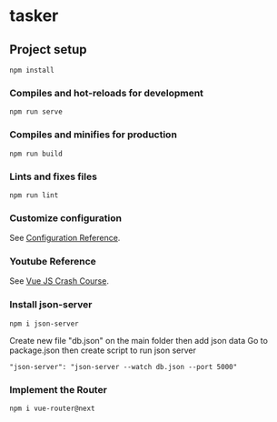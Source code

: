 # tasker

## Project setup
```
npm install
```

### Compiles and hot-reloads for development
```
npm run serve
```

### Compiles and minifies for production
```
npm run build
```

### Lints and fixes files
```
npm run lint
```

### Customize configuration
See [Configuration Reference](https://cli.vuejs.org/config/).

### Youtube Reference
See [Vue JS Crash Course](https://www.youtube.com/watch?v=qZXt1Aom3Cs&t=3401s).

### Install json-server
```
npm i json-server
```
Create new file "db.json" on the main folder then add json data
Go to package.json then create script to run json server
```
"json-server": "json-server --watch db.json --port 5000"
```

### Implement the Router
```
npm i vue-router@next
```